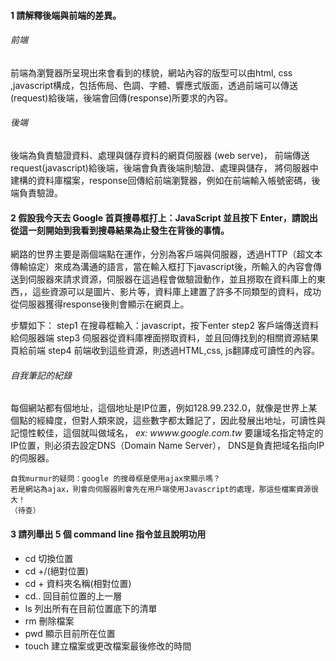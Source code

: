#### 1 請解釋後端與前端的差異。

###### 前端
前端為瀏覽器所呈現出來會看到的樣貌，網站內容的版型可以由html, css ,javascript構成，包括佈局、色調、字體、響應式版面，透過前端可以傳送(request)給後端，後端會回傳(response)所要求的內容。

###### 後端
後端為負責驗證資料、處理與儲存資料的網頁伺服器 (web serve)，
前端傳送request(javascript)給後端，後端會負責後端則驗證、處理與儲存，
將伺服器中建構的資料庫檔案，response回傳給前端瀏覽器，例如在前端輸入帳號密碼，後端負責驗證。

#### 2 假設我今天去 Google 首頁搜尋框打上：JavaScript 並且按下 Enter，請說出從這一刻開始到我看到搜尋結果為止發生在背後的事情。

網路的世界主要是兩個端點在運作，分別為客戶端與伺服器，透過HTTP（超文本傳輸協定）來成為溝通的語言，當在輸入框打下javascript後，所輸入的內容會傳送到伺服器來請求資源，伺服器在這過程會做驗證動作，並且撈取在資料庫上的東西，，這些資源可以是圖片、影片等，資料庫上建置了許多不同類型的資料，成功從伺服器獲得response後則會顯示在網頁上。

步驟如下：
step1 在搜尋框輸入：javascript，按下enter
step2 客戶端傳送資料給伺服器端
step3 伺服器從資料庫裡面撈取資料，並且回傳找到的相關資源結果頁給前端
step4 前端收到這些資源，則透過HTML,css, js翻譯成可讀性的內容。

###### 自我筆記的紀錄
每個網站都有個地址，這個地址是IP位置，例如128.99.232.0，就像是世界上某個點的經緯度，但對人類來說，這些數字都太難記了，因此發展出地址，可讀性與記憶性較佳，這個就叫做域名， *ex: wwww.google.com.tw*
要讓域名指定特定的IP位置，則必須去設定DNS（Domain Name Server），
DNS是負責把域名指向IP的伺服器。

```
自我murmur的疑問：google 的搜尋框是使用ajax來顯示嗎？
若是網站為ajax，則會向伺服器則會先在用戶端使用Javascript的處理，那這些檔案資源很大！
（待查）

```
#### 3 請列舉出 5 個 command line 指令並且說明功用


* cd 切換位置 
* cd +/(絕對位置) 
* cd + 資料夾名稱(相對位置)
* cd.. 回目前位置的上一層
* ls 列出所有在目前位置底下的清單
* rm 刪除檔案
* pwd 顯示目前所在位置
* touch 建立檔案或更改檔案最後修改的時間

